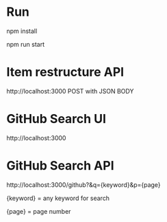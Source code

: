 # Run
npm install

npm run start


# Item restructure API
http://localhost:3000 POST with JSON BODY

# GitHub Search UI
http://localhost:3000

# GitHub Search API

http://localhost:3000/github?&q={keyword}&p={page}

{keyword} = any keyword for search

{page} = page number